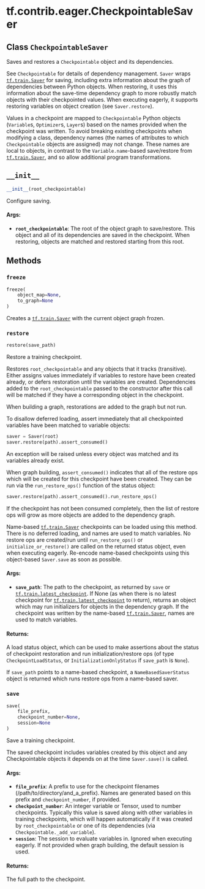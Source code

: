 <div itemscope itemtype="http://developers.google.com/ReferenceObject">
<meta itemprop="name" content="tf.contrib.eager.CheckpointableSaver" />
<meta itemprop="path" content="Stable" />
<meta itemprop="property" content="__init__"/>
<meta itemprop="property" content="freeze"/>
<meta itemprop="property" content="restore"/>
<meta itemprop="property" content="save"/>
</div>

# tf.contrib.eager.CheckpointableSaver

## Class `CheckpointableSaver`



Saves and restores a `Checkpointable` object and its dependencies.

See `Checkpointable` for details of dependency management. `Saver` wraps
<a href="../../../tf/train/Saver.md"><code>tf.train.Saver</code></a> for saving, including extra information about the graph of
dependencies between Python objects. When restoring, it uses this information
about the save-time dependency graph to more robustly match objects with their
checkpointed values. When executing eagerly, it supports restoring variables
on object creation (see `Saver.restore`).

Values in a checkpoint are mapped to `Checkpointable` Python objects
(`Variable`s, `Optimizer`s, `Layer`s) based on the names provided when the
checkpoint was written. To avoid breaking existing checkpoints when modifying
a class, dependency names (the names of attributes to which `Checkpointable`
objects are assigned) may not change. These names are local to objects, in
contrast to the `Variable.name`-based save/restore from <a href="../../../tf/train/Saver.md"><code>tf.train.Saver</code></a>, and
so allow additional program transformations.

<h2 id="__init__"><code>__init__</code></h2>

``` python
__init__(root_checkpointable)
```

Configure saving.

#### Args:

* <b>`root_checkpointable`</b>: The root of the object graph to save/restore. This
    object and all of its dependencies are saved in the checkpoint. When
    restoring, objects are matched and restored starting from this root.



## Methods

<h3 id="freeze"><code>freeze</code></h3>

``` python
freeze(
    object_map=None,
    to_graph=None
)
```

Creates a <a href="../../../tf/train/Saver.md"><code>tf.train.Saver</code></a> with the current object graph frozen.

<h3 id="restore"><code>restore</code></h3>

``` python
restore(save_path)
```

Restore a training checkpoint.

Restores `root_checkpointable` and any objects that it tracks
(transitive). Either assigns values immediately if variables to restore have
been created already, or defers restoration until the variables are
created. Dependencies added to the `root_checkpointable` passed to the
constructor after this call will be matched if they have a corresponding
object in the checkpoint.

When building a graph, restorations are added to the graph but not run.

To disallow deferred loading, assert immediately that all checkpointed
variables have been matched to variable objects:

```python
saver = Saver(root)
saver.restore(path).assert_consumed()
```

An exception will be raised unless every object was matched and its
variables already exist.

When graph building, `assert_consumed()` indicates that all of the restore
ops which will be created for this checkpoint have been created. They can be
run via the `run_restore_ops()` function of the status object:

```python
saver.restore(path).assert_consumed().run_restore_ops()
```

If the checkpoint has not been consumed completely, then the list of restore
ops will grow as more objects are added to the dependency graph.

Name-based <a href="../../../tf/train/Saver.md"><code>tf.train.Saver</code></a> checkpoints can be loaded using this
method. There is no deferred loading, and names are used to match
variables. No restore ops are created/run until `run_restore_ops()` or
`initialize_or_restore()` are called on the returned status object, even
when executing eagerly. Re-encode name-based checkpoints using this
object-based `Saver.save` as soon as possible.

#### Args:

* <b>`save_path`</b>: The path to the checkpoint, as returned by `save` or
    <a href="../../../tf/train/latest_checkpoint.md"><code>tf.train.latest_checkpoint</code></a>. If None (as when there is no latest
    checkpoint for <a href="../../../tf/train/latest_checkpoint.md"><code>tf.train.latest_checkpoint</code></a> to return), returns an
    object which may run initializers for objects in the dependency
    graph. If the checkpoint was written by the name-based <a href="../../../tf/train/Saver.md"><code>tf.train.Saver</code></a>,
    names are used to match variables.


#### Returns:

A load status object, which can be used to make assertions about the
status of checkpoint restoration and run initialization/restore ops
(of type `CheckpointLoadStatus`, or `InitializationOnlyStatus` if
`save_path` is `None`).

If `save_path` points to a name-based checkpoint, a `NameBasedSaverStatus`
object is returned which runs restore ops from a name-based saver.

<h3 id="save"><code>save</code></h3>

``` python
save(
    file_prefix,
    checkpoint_number=None,
    session=None
)
```

Save a training checkpoint.

The saved checkpoint includes variables created by this object and any
Checkpointable objects it depends on at the time `Saver.save()` is called.

#### Args:

* <b>`file_prefix`</b>: A prefix to use for the checkpoint filenames
    (/path/to/directory/and_a_prefix). Names are generated based on this
    prefix and `checkpoint_number`, if provided.
* <b>`checkpoint_number`</b>: An integer variable or Tensor, used to number
    checkpoints. Typically this value is saved along with other variables in
    training checkpoints, which will happen automatically if it was created
    by `root_checkpointable` or one of its dependencies (via
    `Checkpointable._add_variable`).
* <b>`session`</b>: The session to evaluate variables in. Ignored when executing
    eagerly. If not provided when graph building, the default session is
    used.


#### Returns:

The full path to the checkpoint.



